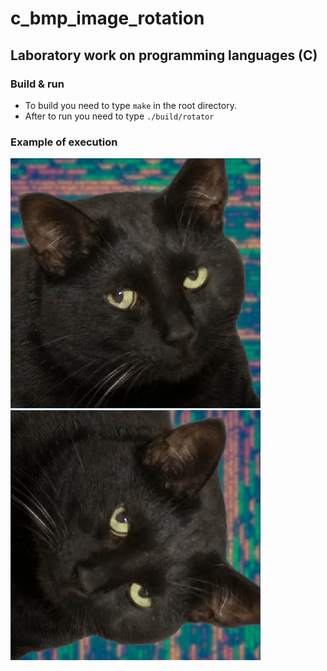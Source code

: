 # c_bmp_image_rotation
## Laboratory work on programming languages (C)
### Build & run
- To build you need to type `make` in the root directory.
- After to run you need to type `./build/rotator`

### Example of execution
![cat](examples/cat.bmp) ![cat](examples/cat_out.bmp)